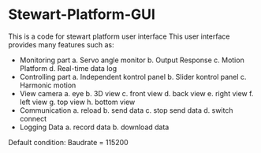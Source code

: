 # Stewart-Platform-GUI
This is a code for stewart platform user interface 
This user interface provides many features such as:
 - Monitoring part
   a. Servo angle monitor
   b. Output Response
   c. Motion Platform
   d. Real-time data log
 - Controlling part
   a. Independent kontrol panel
   b. Slider kontrol panel
   c. Harmonic motion
 - View camera
   a. eye
   b. 3D view
   c. front view
   d. back view
   e. right view
   f. left view
   g. top view
   h. bottom view
 - Communication
   a. reload
   b. send data
   c. stop send data
   d. switch connect
 - Logging Data
   a. record data
   b. download data

Default condition:
Baudrate = 115200

   
